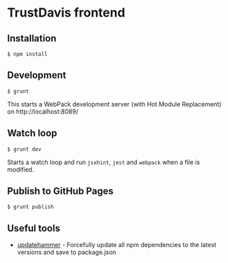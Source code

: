 # TrustDavis frontend

## Installation

```
$ npm install
```

## Development

```
$ grunt
```

This starts a WebPack development server (with Hot Module Replacement) on http://localhost:8089/

## Watch loop

```
$ grunt dev
```

Starts a watch loop and run `jsxhint`, `jest` and `webpack` when a file is modified.

## Publish to GitHub Pages

```
$ grunt publish
```

## Useful tools

* [updatehammer](https://github.com/metaraine/updatehammer) - Forcefully update all npm dependencies to the latest versions and save to package.json
